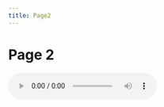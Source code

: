 ```yaml
---
title: Page2
---
```


<h1>Page 2</h1>

<audio controls>
<source src="https://sergxio.github.io/sml5202-sergiu/Audio/Record%20(online-voice-recorder.com).mp3" type="audio/mpeg">
Your browser does not support the audio element.
</audio>

</body>
</html>
